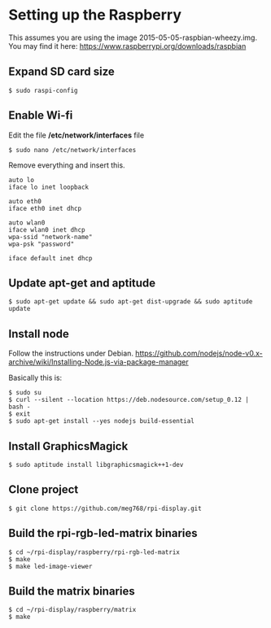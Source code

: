 # Setting up the Raspberry

This assumes you are using the image 2015-05-05-raspbian-wheezy.img. You may find it here: https://www.raspberrypi.org/downloads/raspbian

## Expand SD card size

	$ sudo raspi-config
	

## Enable Wi-fi

Edit the file **/etc/network/interfaces** file

	$ sudo nano /etc/network/interfaces

Remove everything and insert this.

	auto lo
	iface lo inet loopback
	
	auto eth0
	iface eth0 inet dhcp
	
	auto wlan0
	iface wlan0 inet dhcp
	wpa-ssid "network-name"
	wpa-psk "password"
	
	iface default inet dhcp


## Update apt-get and aptitude

	$ sudo apt-get update && sudo apt-get dist-upgrade && sudo aptitude update


## Install node

Follow the instructions under Debian. https://github.com/nodejs/node-v0.x-archive/wiki/Installing-Node.js-via-package-manager

Basically this is:

	$ sudo su
	$ curl --silent --location https://deb.nodesource.com/setup_0.12 | bash -
	$ exit
	$ sudo apt-get install --yes nodejs build-essential

## Install GraphicsMagick

	$ sudo aptitude install libgraphicsmagick++1-dev
	
## Clone project

	$ git clone https://github.com/meg768/rpi-display.git

## Build the rpi-rgb-led-matrix binaries

	$ cd ~/rpi-display/raspberry/rpi-rgb-led-matrix
	$ make
	$ make led-image-viewer


## Build the matrix binaries

	$ cd ~/rpi-display/raspberry/matrix
	$ make
	

